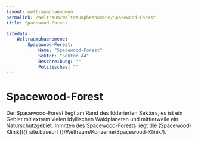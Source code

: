 ```yaml
---
layout: weltraumphaenomen
permalink: /Weltraum/Weltraumphaenomene/Spacewood-Forest
title: Spacewood-Forest

sitedata:
    Weltraumphaenomene:
        Spacewood-Forest:
            Name: "Spacewood-Forest"
            Sektor: "Sektor A4"
            Beschreibung: ""
            Politisches: ""
---
```


# Spacewood-Forest

Der Spacewood-Forest liegt am Rand des föderierten Sektors, es ist ein Gebiet mit extrem vielen idyllischen Waldplaneten und mittlerweile ein Naturschutzgebiet. Inmitten des Spacewood-Forests liegt die [Spacewood-Klinik]({{ site.baseurl }}/Weltraum/Konzerne/Spacewood-Klinik/).
